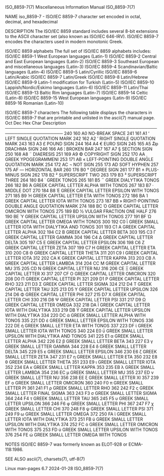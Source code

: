 ISO_8859-7(7)						       Miscellaneous Information Manual							 ISO_8859-7(7)

NAME
       iso_8859-7 - ISO/IEC 8859-7 character set encoded in octal, decimal, and hexadecimal

DESCRIPTION
       The  ISO/IEC  8859  standard  includes several 8-bit extensions to the ASCII character set (also known as ISO/IEC 646-IRV).  ISO/IEC 8859-7 encodes the
       characters used in modern monotonic Greek.

   ISO/IEC 8859 alphabets
       The full set of ISO/IEC 8859 alphabets includes:
       ISO/IEC 8859-1	 West European languages (Latin-1)
       ISO/IEC 8859-2	 Central and East European languages (Latin-2)
       ISO/IEC 8859-3	 Southeast European and miscellaneous languages (Latin-3)
       ISO/IEC 8859-4	 Scandinavian/Baltic languages (Latin-4)
       ISO/IEC 8859-5	 Latin/Cyrillic
       ISO/IEC 8859-6	 Latin/Arabic
       ISO/IEC 8859-7	 Latin/Greek
       ISO/IEC 8859-8	 Latin/Hebrew
       ISO/IEC 8859-9	 Latin-1 modification for Turkish (Latin-5)
       ISO/IEC 8859-10	 Lappish/Nordic/Eskimo languages (Latin-6)
       ISO/IEC 8859-11	 Latin/Thai
       ISO/IEC 8859-13	 Baltic Rim languages (Latin-7)
       ISO/IEC 8859-14	 Celtic (Latin-8)
       ISO/IEC 8859-15	 West European languages (Latin-9)
       ISO/IEC 8859-16	 Romanian (Latin-10)

   ISO/IEC 8859-7 characters
       The following table displays the characters in ISO/IEC 8859-7 that are printable and unlisted in the ascii(7) manual page.
       Oct   Dec   Hex	 Char	Description
       ─────────────────────────────────────────────────────────────────────
       240   160   A0		NO-BREAK SPACE
       241   161   A1	  ‘	LEFT SINGLE QUOTATION MARK
       242   162   A2	  ’	RIGHT SINGLE QUOTATION MARK
       243   163   A3	  £	POUND SIGN
       244   164   A4	  €	EURO SIGN
       245   165   A5	  ₯	DRACHMA SIGN
       246   166   A6	  ¦	BROKEN BAR
       247   167   A7	  §	SECTION SIGN
       250   168   A8	  ¨	DIAERESIS
       251   169   A9	  ©	COPYRIGHT SIGN
       252   170   AA	  ͺ	GREEK YPOGEGRAMMENI
       253   171   AB	  «	LEFT-POINTING DOUBLE ANGLE QUOTATION MARK
       254   172   AC	  ¬	NOT SIGN
       255   173   AD		SOFT HYPHEN
       257   175   AF	  ―	HORIZONTAL BAR
       260   176   B0	  °	DEGREE SIGN
       261   177   B1	  ±	PLUS-MINUS SIGN
       262   178   B2	  ²	SUPERSCRIPT TWO
       263   179   B3	  ³	SUPERSCRIPT THREE
       264   180   B4	  ΄	GREEK TONOS
       265   181   B5	  ΅	GREEK DIALYTIKA TONOS
       266   182   B6	  Ά	GREEK CAPITAL LETTER ALPHA WITH TONOS
       267   183   B7	  ·	MIDDLE DOT
       270   184   B8	  Έ	GREEK CAPITAL LETTER EPSILON WITH TONOS
       271   185   B9	  Ή	GREEK CAPITAL LETTER ETA WITH TONOS
       272   186   BA	  Ί	GREEK CAPITAL LETTER IOTA WITH TONOS
       273   187   BB	  »	RIGHT-POINTING DOUBLE ANGLE QUOTATION MARK
       274   188   BC	  Ό	GREEK CAPITAL LETTER OMICRON WITH TONOS
       275   189   BD	  ½	VULGAR FRACTION ONE HALF
       276   190   BE	  Ύ	GREEK CAPITAL LETTER UPSILON WITH TONOS
       277   191   BF	  Ώ	GREEK CAPITAL LETTER OMEGA WITH TONOS
       300   192   C0	  ΐ	GREEK SMALL LETTER IOTA WITH
				DIALYTIKA AND TONOS
       301   193   C1	  Α	GREEK CAPITAL LETTER ALPHA
       302   194   C2	  Β	GREEK CAPITAL LETTER BETA
       303   195   C3	  Γ	GREEK CAPITAL LETTER GAMMA
       304   196   C4	  Δ	GREEK CAPITAL LETTER DELTA
       305   197   C5	  Ε	GREEK CAPITAL LETTER EPSILON
       306   198   C6	  Ζ	GREEK CAPITAL LETTER ZETA
       307   199   C7	  Η	GREEK CAPITAL LETTER ETA
       310   200   C8	  Θ	GREEK CAPITAL LETTER THETA
       311   201   C9	  Ι	GREEK CAPITAL LETTER IOTA
       312   202   CA	  Κ	GREEK CAPITAL LETTER KAPPA
       313   203   CB	  Λ	GREEK CAPITAL LETTER LAMBDA
       314   204   CC	  Μ	GREEK CAPITAL LETTER MU
       315   205   CD	  Ν	GREEK CAPITAL LETTER NU
       316   206   CE	  Ξ	GREEK CAPITAL LETTER XI
       317   207   CF	  Ο	GREEK CAPITAL LETTER OMICRON
       320   208   D0	  Π	GREEK CAPITAL LETTER PI
       321   209   D1	  Ρ	GREEK CAPITAL LETTER RHO
       323   211   D3	  Σ	GREEK CAPITAL LETTER SIGMA
       324   212   D4	  Τ	GREEK CAPITAL LETTER TAU
       325   213   D5	  Υ	GREEK CAPITAL LETTER UPSILON
       326   214   D6	  Φ	GREEK CAPITAL LETTER PHI
       327   215   D7	  Χ	GREEK CAPITAL LETTER CHI
       330   216   D8	  Ψ	GREEK CAPITAL LETTER PSI
       331   217   D9	  Ω	GREEK CAPITAL LETTER OMEGA
       332   218   DA	  Ϊ	GREEK CAPITAL LETTER IOTA WITH DIALYTIKA
       333   219   DB	  Ϋ	GREEK CAPITAL LETTER UPSILON WITH DIALYTIKA
       334   220   DC	  ά	GREEK SMALL LETTER ALPHA WITH TONOS
       335   221   DD	  έ	GREEK SMALL LETTER EPSILON WITH TONOS
       336   222   DE	  ή	GREEK SMALL LETTER ETA WITH TONOS
       337   223   DF	  ί	GREEK SMALL LETTER IOTA WITH TONOS
       340   224   E0	  ΰ	GREEK SMALL LETTER UPSILON  WITH  DIALYTIKA
				AND TONOS
       341   225   E1	  α	GREEK SMALL LETTER ALPHA
       342   226   E2	  β	GREEK SMALL LETTER BETA
       343   227   E3	  γ	GREEK SMALL LETTER GAMMA
       344   228   E4	  δ	GREEK SMALL LETTER DELTA
       345   229   E5	  ε	GREEK SMALL LETTER EPSILON
       346   230   E6	  ζ	GREEK SMALL LETTER ZETA
       347   231   E7	  η	GREEK SMALL LETTER ETA
       350   232   E8	  θ	GREEK SMALL LETTER THETA
       351   233   E9	  ι	GREEK SMALL LETTER IOTA
       352   234   EA	  κ	GREEK SMALL LETTER KAPPA
       353   235   EB	  λ	GREEK SMALL LETTER LAMBDA
       354   236   EC	  μ	GREEK SMALL LETTER MU
       355   237   ED	  ν	GREEK SMALL LETTER NU
       356   238   EE	  ξ	GREEK SMALL LETTER XI
       357   239   EF	  ο	GREEK SMALL LETTER OMICRON
       360   240   F0	  π	GREEK SMALL LETTER PI
       361   241   F1	  ρ	GREEK SMALL LETTER RHO
       362   242   F2	  ς	GREEK SMALL LETTER FINAL SIGMA
       363   243   F3	  σ	GREEK SMALL LETTER SIGMA
       364   244   F4	  τ	GREEK SMALL LETTER TAU
       365   245   F5	  υ	GREEK SMALL LETTER UPSILON
       366   246   F6	  φ	GREEK SMALL LETTER PHI
       367   247   F7	  χ	GREEK SMALL LETTER CHI
       370   248   F8	  ψ	GREEK SMALL LETTER PSI
       371   249   F9	  ω	GREEK SMALL LETTER OMEGA
       372   250   FA	  ϊ	GREEK SMALL LETTER IOTA WITH DIALYTIKA
       373   251   FB	  ϋ	GREEK SMALL LETTER UPSILON WITH DIALYTIKA
       374   252   FC	  ό	GREEK SMALL LETTER OMICRON WITH TONOS
       375   253   FD	  ύ	GREEK SMALL LETTER UPSILON WITH TONOS
       376   254   FE	  ώ	GREEK SMALL LETTER OMEGA WITH TONOS

NOTES
       ISO/IEC 8859-7 was formerly known as ELOT-928 or ECMA-118:1986.

SEE ALSO
       ascii(7), charsets(7), utf-8(7)

Linux man-pages 6.7							  2024-01-28								 ISO_8859-7(7)
